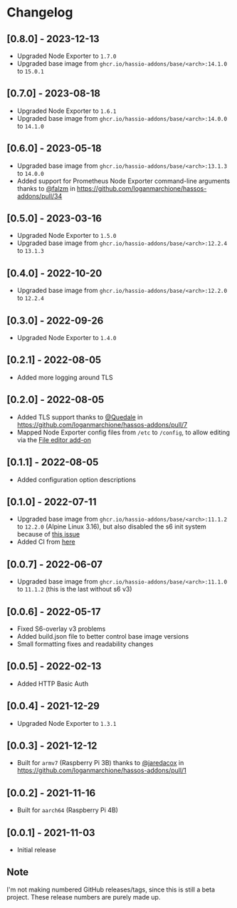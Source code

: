 # Changelog

## [0.8.0] - 2023-12-13

- Upgraded Node Exporter to `1.7.0`
- Upgraded base image from `ghcr.io/hassio-addons/base/<arch>:14.1.0` to `15.0.1`

## [0.7.0] - 2023-08-18

- Upgraded Node Exporter to `1.6.1`
- Upgraded base image from `ghcr.io/hassio-addons/base/<arch>:14.0.0` to `14.1.0`

## [0.6.0] - 2023-05-18

- Upgraded base image from `ghcr.io/hassio-addons/base/<arch>:13.1.3` to `14.0.0`
- Added support for Prometheus Node Exporter command-line arguments thanks to [@falzm](https://github.com/falzm) in https://github.com/loganmarchione/hassos-addons/pull/34

## [0.5.0] - 2023-03-16

- Upgraded Node Exporter to `1.5.0`
- Upgraded base image from `ghcr.io/hassio-addons/base/<arch>:12.2.4` to `13.1.3`

## [0.4.0] - 2022-10-20

- Upgraded base image from `ghcr.io/hassio-addons/base/<arch>:12.2.0` to `12.2.4`

## [0.3.0] - 2022-09-26

- Upgraded Node Exporter to `1.4.0`

## [0.2.1] - 2022-08-05

- Added more logging around TLS

## [0.2.0] - 2022-08-05

- Added TLS support thanks to [@Quedale](https://github.com/Quedale) in https://github.com/loganmarchione/hassos-addons/pull/7
- Mapped Node Exporter config files from `/etc` to `/config`, to allow editing via the [File editor add-on](https://github.com/home-assistant/addons/tree/master/configurator)

## [0.1.1] - 2022-08-05

- Added configuration option descriptions

## [0.1.0] - 2022-07-11

- Upgraded base image from `ghcr.io/hassio-addons/base/<arch>:11.1.2` to `12.2.0` (Alpine Linux 3.16), but also disabled the s6 init system because of [this issue](https://github.com/home-assistant/supervisor/issues/3642)
- Added CI from [here](https://github.com/hassio-addons/addon-glances/blob/main/.github/workflows/ci.yaml)

## [0.0.7] - 2022-06-07

- Upgraded base image from `ghcr.io/hassio-addons/base/<arch>:11.1.0` to `11.1.2` (this is the last without s6 v3)

## [0.0.6] - 2022-05-17

- Fixed S6-overlay v3 problems
- Added build.json file to better control base image versions
- Small formatting fixes and readability changes

## [0.0.5] - 2022-02-13

- Added HTTP Basic Auth

## [0.0.4] - 2021-12-29

- Upgraded Node Exporter to `1.3.1`

## [0.0.3] - 2021-12-12

- Built for `armv7` (Raspberry Pi 3B) thanks to [@jaredacox](https://github.com/jaredacox) in https://github.com/loganmarchione/hassos-addons/pull/1

## [0.0.2] - 2021-11-16

- Built for `aarch64` (Raspberry Pi 4B)

## [0.0.1] - 2021-11-03

- Initial release

## Note

I'm not making numbered GitHub releases/tags, since this is still a beta project. These release numbers are purely made up.
